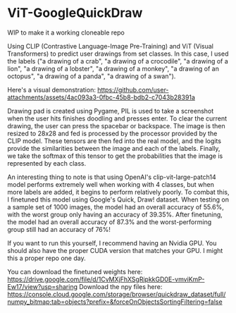 # ViT-GoogleQuickDraw
WIP to make it a working cloneable repo 

Using CLIP (Contrastive Language-Image Pre-Training) and ViT (Visual Transformers) to predict user drawings from set classes. In this case, I used the labels ("a drawing of a crab", "a drawing of a crocodile", "a drawing of a lion", "a drawing of a lobster", "a drawing of a monkey", "a drawing of an octopus", "a drawing of a panda", "a drawing of a swan"). 

Here's a visual demonstration:
https://github.com/user-attachments/assets/4ac093a3-0fbc-45b8-bdb2-c7043b28391a




Drawing pad is created using Pygame, PIL is used to take a screenshot when the user hits finishes doodling and presses enter. To clear the current drawing, the user can press the spacebar or backspace. The image is then resized to 28x28 and fed is processed by the processor provided by the CLIP model. These tensors are then fed into  the real model, and the logits provide the similarities between the image and each of the labels. Finally, we take the softmax of this tensor to get the probabilities that the image is represented by each class. 

An interesting thing to note is that using OpenAI's clip-vit-large-patch14 model performs extremely well when working with 4 classes, but when more labels are added, it begins to perform relatively poorly. To combat this, I finetuned this model using Google's Quick, Draw! dataset. When testing on a sample set of 1000 images, the model had an overall accuracy of 55.6%, with the worst group only having an accuracy of 39.35%. After finetuning, the model had an overall accuracy of 87.3% and the worst-performing group still had an accuracy of 76%! 

If you want to run this yourself, I recommend having an Nvidia GPU. You should also have the proper CUDA version that matches your GPU. I might this a proper repo one day. 

You can download the finetuned weights here: https://drive.google.com/file/d/1CvMXjFhXSgRipkkGD0E-vmviKmP-Ew17/view?usp=sharing
Download the npy files here: https://console.cloud.google.com/storage/browser/quickdraw_dataset/full/numpy_bitmap;tab=objects?prefix=&forceOnObjectsSortingFiltering=false
